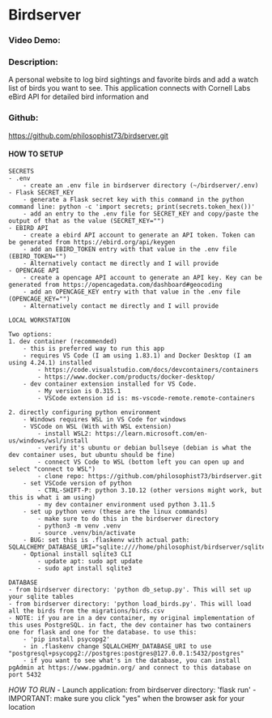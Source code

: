 # Birdserver
### Video Demo:  <URL HERE>
### Description: 
A personal website to log bird sightings and favorite birds and add a watch list of birds you want to see. This application connects with Cornell Labs eBird API for detailed bird information and
### Github: 
https://github.com/philosophist73/birdserver.git

#### HOW TO SETUP

    SECRETS
    - .env
        - create an .env file in birdserver directory (~/birdserver/.env)
    - Flask SECRET_KEY
        - generate a Flask secret key with this command in the python command line: python -c 'import secrets; print(secrets.token_hex())'
        - add an entry to the .env file for SECRET_KEY and copy/paste the output of that as the value (SECRET_KEY="")
    - EBIRD API 
        - create a ebird API account to generate an API token. Token can be generated from https://ebird.org/api/keygen
        - add an EBIRD_TOKEN entry with that value in the .env file (EBIRD_TOKEN="")
        - Alternatively contact me directly and I will provide
    - OPENCAGE API 
        - create a opencage API account to generate an API key. Key can be generated from https://opencagedata.com/dashboard#geocoding
        - add an OPENCAGE_KEY entry with that value in the .env file (OPENCAGE_KEY="")
        - Alternatively contact me directly and I will provide

    LOCAL WORKSTATION

    Two options:   
    1. dev container (recommended)
        - this is preferred way to run this app
        - requires VS Code (I am using 1.83.1) and Docker Desktop (I am using 4.24.1) installed
            - https://code.visualstudio.com/docs/devcontainers/containers
            - https://www.docker.com/products/docker-desktop/
        - dev container extension installed for VS Code. 
            - My version is 0.315.1
            - VSCode extension id is: ms-vscode-remote.remote-containers

    2. directly configuring python environment
        - Windows requires WSL in VS Code for windows
        - VSCode on WSL (With with WSL extension)
            - install WSL2: https://learn.microsoft.com/en-us/windows/wsl/install
            - verify it's ubuntu or debian bullseye (debian is what the dev container uses, but ubuntu should be fine)
            - connect VS Code to WSL (bottom left you can open up and select "connect to WSL")
            - clone repo: https://github.com/philosophist73/birdserver.git
        - set VSCode version of python
            - CTRL-SHIFT-P: python 3.10.12 (other versions might work, but this is what i am using)
            - my dev container environment used python 3.11.5
        - set up python venv (these are the linux commands)
            - make sure to do this in the birdserver directory
            - python3 -m venv .venv
            - source .venv/bin/activate
        - BUG: set this is .flaskenv with actual path: SQLALCHEMY_DATABASE_URI="sqlite:////home/philosophist/birdserver/sqlite/birdserver.db"
        - Optional install sqlite3 CLI
            - update apt: sudo apt update
            - sudo apt install sqlite3

    DATABASE
    - from birdserver directory: 'python db_setup.py'. This will set up your sqlite tables
    - from birdserver directory: 'python load_birds.py'. This will load all the birds from the migrations/birds.csv
    - NOTE: if you are in a dev container, my original implementation of this uses PostgreSQL. in fact, the dev container has two containers one for flask and one for the database. to use this:
        - 'pip install psycopg2'
        - in .flaskenv change SQLALCHEMY_DATABASE_URI to use "postgresql+psycopg2://postgres:postgres@127.0.0.1:5432/postgres"
        - if you want to see what's in the database, you can install pgAdmin at https://www.pgadmin.org/ and connect to this database on port 5432

*HOW TO RUN*
    - Launch application: from birdserver directory: 'flask run'
    - IMPORTANT: make sure you click "yes" when the browser ask for your location




